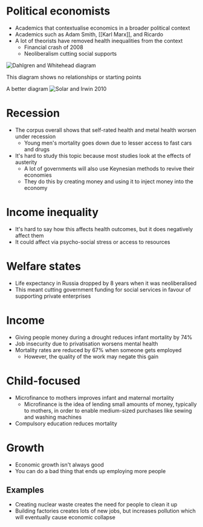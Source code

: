 # Political economists
- Academics that contextualise economics in a broader political context
- Academics such as Adam Smith, [[Karl Marx]], and Ricardo
- A lot of theorists have removed health inequalities from the context
	- Financial crash of 2008
	- Neoliberalism cutting social supports

![Dahlgren and Whitehead diagram](https://www.researchgate.net/publication/303321662/figure/fig1/AS:363205286219778@1463606296831/Dahlgren-and-Whitehead-1991-model-of-the-determinants-of-health.png)

This diagram shows no relationships or starting points

A better diagram
![Solar and Irwin 2010](https://www.researchgate.net/publication/232808005/figure/fig1/AS:300412063240193@1448635225549/Final-form-of-the-CSDH-conceptual-framework-Solar-Irwin-2010.png)

# Recession
- The corpus overall shows that self-rated health and metal health worsen under recession
	- Young men's mortality goes down due to lesser access to fast cars and drugs
- It's hard to study this topic because most studies look at the effects of austerity
	- A lot of governments will also use Keynesian methods to revive their economies
	- They do this by creating money and using it to inject money into the economy

# Income inequality
- It's hard to say how this affects health outcomes, but it does negatively affect them
- It could affect via psycho-social stress or access to resources

# Welfare states
- Life expectancy in Russia dropped by 8 years when it was neoliberalised
- This meant cutting government funding for social services in favour of supporting private enterprises

# Income
- Giving people money during a drought reduces infant mortality by 74%
- Job insecurity due to privatisation worsens mental health
- Mortality rates are reduced by 67% when someone gets employed
	- However, the quality of the work may negate this gain

# Child-focused
- Microfinance to mothers improves infant and maternal mortality
	- Microfinance is the idea of lending small amounts of money, typically to mothers, in order to enable medium-sized purchases like sewing and washing machines
- Compulsory education reduces mortality

# Growth
- Economic growth isn't always good
- You can do a bad thing that ends up employing more people

## Examples
- Creating nuclear waste creates the need for people to clean it up
- Building factories creates lots of new jobs, but increases pollution which will eventually cause economic collapse